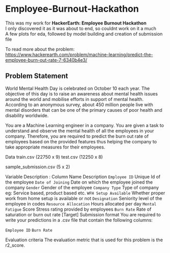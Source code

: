 # Employee-Burnout-Hackathon


This was my work for **HackerEarth: Employee Burnout Hackathon**  
I only discovered it as it was about to end, so couldnt work on it a much  
A few plots for eda, followed by model building and creation of submission file

To read more about the problem: https://www.hackerearth.com/problem/machine-learning/predict-the-employee-burn-out-rate-7-6340b4e3/


## Problem Statement
World Mental Health Day is celebrated on October 10 each year. The objective of this day is to raise an awareness about mental health issues around the world and mobilise efforts in support of mental health. According to an anonymous survey, about 450 million people live with mental disorders that can be one of the primary causes of poor health and disability worldwide.  

You are a Machine Learning engineer in a company. You are given a task to understand and observe the mental health of all the employees in your company. Therefore, you are required to predict the burn out rate of employees based on the provided features thus helping the company to take appropriate measures for their employees.


Data
train.csv (22750 x 9)
test.csv (12250 x 8)

sample_submission.csv (5 x 2)

Variable Description :              Column Name	Description
`Employee ID`                      	Unique Id of the employee
`Date of Joining`                   Date on which the employee joined the company
`Gender`	                          Gender of the employee
`Company Type`	                    Type of company eg: Service based, product based etc.
`WFH Setup Available`	              Whether proper work from home setup is available or not 
`Designation`	                      Seniority level of the employee in codes
`Resource Allocation`               Hours allocated per day
`Mental Fatigue`                    Score	Stress rating provided by employees
`Burn Rate`	                        Rate of saturation or burn out rate [Target]
Submission format
You are required to write your predictions in a .csv file that contain the following columns:

`Employee ID` `Burn Rate`

Evaluation criteria
The evaluation metric that is used for this problem is the r2_score.

